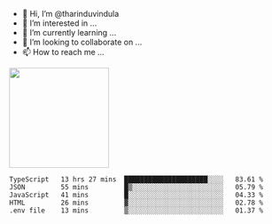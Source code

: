 - 👋 Hi, I’m @tharinduvindula
- 👀 I’m interested in ...
- 🌱 I’m currently learning ...
- 💞️ I’m looking to collaborate on ...
- 📫 How to reach me ...

<!---
tharinduvindula/tharinduvindula is a ✨ special ✨ repository because its `README.md` (this file) appears on your GitHub profile.
You can click the Preview link to take a look at your changes.
--->

<img height="180em" src="https://github-readme-stats.vercel.app/api?username=tharinduvindula&show_icons=true&hide_border=false&&count_private=true&include_all_commits=true" />


<!--START_SECTION:waka-->
```text
TypeScript   13 hrs 27 mins  █████████████████████░░░░   83.61 % 
JSON         55 mins         █▒░░░░░░░░░░░░░░░░░░░░░░░   05.79 % 
JavaScript   41 mins         █░░░░░░░░░░░░░░░░░░░░░░░░   04.33 % 
HTML         26 mins         ▓░░░░░░░░░░░░░░░░░░░░░░░░   02.78 % 
.env file    13 mins         ▒░░░░░░░░░░░░░░░░░░░░░░░░   01.37 % 
```
<!--END_SECTION:waka-->
